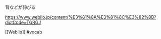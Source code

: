 背などが伸びる

https://www.weblio.jp/content/%E3%81%8A%E3%81%8C%E3%82%8B?dictCode=TGRGJ

[[Weblio]]
#vocab 